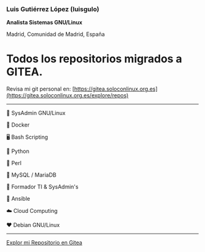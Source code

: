 ### Luis Gutiérrez López (luisgulo)

**Analista Sistemas GNU/Linux**

Madrid, Comunidad de Madrid, España

# Todos los repositorios migrados a GITEA.

Revisa mi git personal en: [https://gitea.soloconlinux.org.es](https://gitea.soloconlinux.org.es/explore/repos)


---

🐧 SysAdmin GNU/Linux

🐳 Docker 

🖥️ Bash Scripting

🐍 Python 

🐪 Perl 

🐬 MySQL / MariaDB

👥 Formador TI  & SysAdmin's

💢 Ansible

☁️  Cloud Computing

❤️  Debian GNU/Linux

---
[Explor mi Repositorio en Gitea](https://gitea.soloconlinux.org.es/explore/repos)


